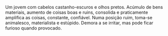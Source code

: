 Um jovem com cabelos castanho-escuros e olhos pretos. Acúmulo de bens
materiais, aumento de coisas boas e ruins, consolida e praticamente amplifica
as coisas, constante, confiável. Numa posição ruim, toma-se animalesco,
materialista e estúpido. Demora a se irritar, mas pode ficar furioso quando
provocado.

